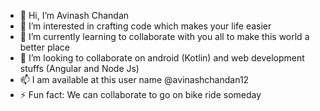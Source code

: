 - 👋 Hi, I’m Avinash Chandan
- 👀 I’m interested in crafting code which makes your life easier
- 🌱 I’m currently learning to collaborate with you all to make this world a better place 
- 💞️ I’m looking to collaborate on android (Kotlin) and web development stuffs (Angular and Node Js)
- 📫 I am available at this user name @avinashchandan12
- ⚡ Fun fact: We can collaborate to go on bike ride someday

